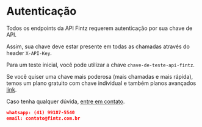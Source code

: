 # Autenticação

Todos os endpoints da API Fintz requerem autenticação por sua chave de API.

Assim, sua chave deve estar presente em todas as chamadas através do header `X-API-Key`. 

Para um teste inicial, você pode utilizar a chave `chave-de-teste-api-fintz`.

Se você quiser uma chave mais poderosa (mais chamadas e mais rápida), temos um plano gratuito com chave individual e também planos avançados [link](https://fintz.com.br/#/produtos).

Caso tenha qualquer dúvida, [entre em contato](https://fintz.com.br/#/contato).

```json
whatsapp: (41) 99187-5540
email: contato@fintz.com.br
```